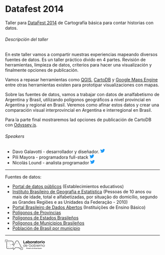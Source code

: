 Datafest 2014
================================

Taller para [DataFest 2014](http://blogs.lanacion.com.ar/datafest/) de Cartografía básica para contar historias con datos.

###### Descripción del taller

En este taller vamos a compartir nuestras experiencias mapeando diversos fuentes de datos. Es un taller práctico divido en 4 partes. Revisión de herramientas, limpieza de datos, criterios para hacer una visualización y finalmente opciones de publicación.

Vamos a repasar herramientas como [QGIS](http://www.qgis.org/es/site/), [CartoDB](http://cartodb.com/) y [Google Maps Engine](https://mapsengine.google.com/) entre otras herramientas existen para prototipar visualizaciones con mapas.

Sobre las fuentes de datos, vamos a trabajar con datos de analfabetismo de Argentina y Brasil, utilizando polígonos geográficos a nivel provincial en Argentina y regional en Brasil. Veremos como afinar estos datos y crear una comparación visual interprovincial en Argentina e interregional en Brasil.

Para la parte final mostraremos lad opciones de publicación de CartoDB con [Odyssey.js](http://cartodb.github.io/odyssey.js/).

###### Speakers

- Davo Galavotti - desarrollador y diseñador. [![Twitter](https://raw.githubusercontent.com/gcba/datafest2014/master/assets/img/logo-twitter.png)](http://twitter.com/pixelbeat)
- Pili Mayora - programadora full-stack [![Twitter](https://raw.githubusercontent.com/gcba/datafest2014/master/assets/img/logo-twitter.png)](http://twitter.com/pilimayora)
- Nicolás Lound - analista programador [![Twitter](https://raw.githubusercontent.com/gcba/datafest2014/master/assets/img/logo-twitter.png)](http://twitter.com/pinkcoso)

___
 Fuentes de datos:
 - [Portal de datos públicos](http://datospublicos.gov.ar/) (Establecimientos educativos)
 - [Instituto Brasileiro de Geografia e Estatística](http://www.censo2010.ibge.gov.br/sinopse/index.php?dados=P6&uf=00) (Pessoas de 10 anos ou mais de idade, total e alfabetizadas, por situação do domicílio, segundo as Grandes Regiões e as Unidades da Federação - 2010)
 - [Portal Brasileiro de Dados Abertos](http://dados.gov.br/dataset/instituicoes-de-ensino-basico) (Instituições de Ensino Básico) 
 - [Polígonos de Provincias](http://www.ign.gob.ar/archivos/sig250/publicacion-conae-2012/008b-provincias.zip)
 - [Polígonos de Estados Brasileños](http://www.codegeo.com.br/2013/04/shapefiles-do-brasil-para-download.html)
 - [Polígonos de Municipios Brasileños](http://www.gmapas.com/poligonos-ibge/municipios-do-brasil)
 - [Población de Brasil por municipio](http://www.ibge.gov.br/home/estatistica/populacao/estimativa2013/estimativa_tcu.shtm)

___
	
![Laboratorio de Gobierno Abierto](https://raw.githubusercontent.com/gcba/datafest2014/master/assets/img/logo-lab.png "Laboratorio de Gobierno Abierto") 

